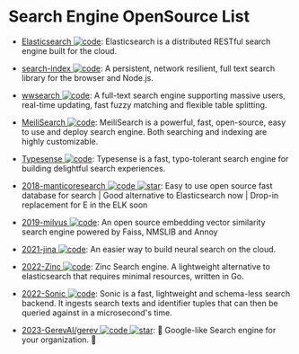 # Search Engine OpenSource List

- [Elasticsearch ![code](https://ng-tech.icu/assets/code.svg)](https://www.elastic.co/cn/): Elasticsearch is a distributed RESTful search engine built for the cloud.

- [search-index ![code](https://ng-tech.icu/assets/code.svg)](https://github.com/fergiemcdowall/search-index): A persistent, network resilient, full text search library for the browser and Node.js.

- [wwsearch ![code](https://ng-tech.icu/assets/code.svg)](https://github.com/Tencent/wwsearch): A full-text search engine supporting massive users, real-time updating, fast fuzzy matching and flexible table splitting.

- [MeiliSearch ![code](https://ng-tech.icu/assets/code.svg)](https://github.com/meilisearch/MeiliSearch): MeiliSearch is a powerful, fast, open-source, easy to use and deploy search engine. Both searching and indexing are highly customizable.

- [Typesense ![code](https://ng-tech.icu/assets/code.svg)](https://github.com/typesense/typesense): Typesense is a fast, typo-tolerant search engine for building delightful search experiences.

- [2018-manticoresearch ![code](https://ng-tech.icu/assets/code.svg) ![star](https://img.shields.io/github/stars/manticoresoftware/manticoresearch)](https://github.com/manticoresoftware/manticoresearch): Easy to use open source fast database for search | Good alternative to Elasticsearch now | Drop-in replacement for E in the ELK soon

- [2019-milvus ![code](https://ng-tech.icu/assets/code.svg)](https://github.com/milvus-io/milvus): An open source embedding vector similarity search engine powered by Faiss, NMSLIB and Annoy

- [2021-jina ![code](https://ng-tech.icu/assets/code.svg)](https://github.com/jina-ai/jina): An easier way to build neural search on the cloud.

- [2022-Zinc ![code](https://ng-tech.icu/assets/code.svg)](https://github.com/prabhatsharma/zinc): Zinc Search engine. A lightweight alternative to elasticsearch that requires minimal resources, written in Go.

- [2022-Sonic ![code](https://ng-tech.icu/assets/code.svg)](https://github.com/valeriansaliou/sonic): Sonic is a fast, lightweight and schema-less search backend. It ingests search texts and identifier tuples that can then be queried against in a microsecond's time.

- [2023-GerevAI/gerev ![code](https://ng-tech.icu/assets/code.svg) ![star](https://img.shields.io/github/stars/GerevAI/gerev)](https://github.com/GerevAI/gerev): 🧠 Google-like Search engine for your organization. 🔎
